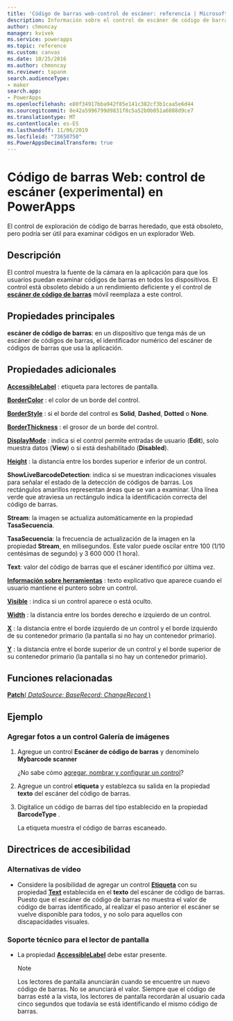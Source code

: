 ```yaml
---
title: 'Código de barras web-control de escáner: referencia | Microsoft Docs'
description: Información sobre el control de escáner de código de barras, con propiedades y ejemplos
author: chmoncay
manager: kvivek
ms.service: powerapps
ms.topic: reference
ms.custom: canvas
ms.date: 10/25/2016
ms.author: chmoncay
ms.reviewer: tapanm
search.audienceType:
- maker
search.app:
- PowerApps
ms.openlocfilehash: e80f34917bba942f85e141c382cf3b1caa5e6d44
ms.sourcegitcommit: 8e42a5996799d9831f8c5a52b0b051a6088d9ce7
ms.translationtype: MT
ms.contentlocale: es-ES
ms.lasthandoff: 11/06/2019
ms.locfileid: "73650750"
ms.PowerAppsDecimalTransform: true
---
```

# <a name="web-barcode-scanner-control-experimental-in-powerapps"></a>Código de barras Web: control de escáner (experimental) en PowerApps

El control de exploración de código de barras heredado, que está obsoleto, pero podría ser útil para examinar códigos en un explorador Web.

## <a name="description"></a>Descripción

El control muestra la fuente de la cámara en la aplicación para que los usuarios puedan examinar códigos de barras en todos los dispositivos. El control está obsoleto debido a un rendimiento deficiente y el control de **[escáner de código de barras](control-new-barcode-scanner.md)** móvil reemplaza a este control.

## <a name="key-properties"></a>Propiedades principales

**escáner de código de barras**: en un dispositivo que tenga más de un escáner de códigos de barras, el identificador numérico del escáner de códigos de barras que usa la aplicación.

## <a name="additional-properties"></a>Propiedades adicionales

**[AccessibleLabel](properties-accessibility.md)** : etiqueta para lectores de pantalla.

**[BorderColor](properties-color-border.md)** : el color de un borde del control.

**[BorderStyle](properties-color-border.md)** : si el borde del control es **Solid**, **Dashed**, **Dotted** o **None**.

**[BorderThickness](properties-color-border.md)** : el grosor de un borde del control.

**[DisplayMode](properties-core.md)** : indica si el control permite entradas de usuario (**Edit**), solo muestra datos (**View**) o si está deshabilitado (**Disabled**).

**[Height](properties-size-location.md)** : la distancia entre los bordes superior e inferior de un control.

**ShowLiveBarcodeDetection**: indica si se muestran indicaciones visuales para señalar el estado de la detección de códigos de barras. Los rectángulos amarillos representan áreas que se van a examinar. Una línea verde que atraviesa un rectángulo indica la identificación correcta del código de barras.

**Stream**: la imagen se actualiza automáticamente en la propiedad **TasaSecuencia**.

**TasaSecuencia**: la frecuencia de actualización de la imagen en la propiedad **Stream**, en milisegundos.  Este valor puede oscilar entre 100 (1/10 centésimas de segundo) y 3 600 000 (1 hora).

**Text**: valor del código de barras que el escáner identificó por última vez.

**[Información sobre herramientas](properties-core.md)** : texto explicativo que aparece cuando el usuario mantiene el puntero sobre un control.

**[Visible](properties-core.md)** : indica si un control aparece o está oculto.

**[Width](properties-size-location.md)** : la distancia entre los bordes derecho e izquierdo de un control.

**[X](properties-size-location.md)** : la distancia entre el borde izquierdo de un control y el borde izquierdo de su contenedor primario (la pantalla si no hay un contenedor primario).

**[Y](properties-size-location.md)** : la distancia entre el borde superior de un control y el borde superior de su contenedor primario (la pantalla si no hay un contenedor primario).

## <a name="related-functions"></a>Funciones relacionadas

[**Patch**( *DataSource*; *BaseRecord*; *ChangeRecord* )](../functions/function-patch.md)

## <a name="example"></a>Ejemplo

### <a name="add-photos-to-an-image-gallery-control"></a>Agregar fotos a un control Galería de imágenes

1. Agregue un control **Escáner de código de barras** y denomínelo **Mybarcode scanner**

    ¿No sabe cómo [agregar, nombrar y configurar un control](../add-configure-controls.md)?

1. Agregue un control **etiqueta** y establezca su salida en la propiedad **texto** del escáner del código de barras.

1. Digitalice un código de barras del tipo establecido en la propiedad **BarcodeType** .

    La etiqueta muestra el código de barras escaneado.

## <a name="accessibility-guidelines"></a>Directrices de accesibilidad

### <a name="video-alternatives"></a>Alternativas de vídeo

* Considere la posibilidad de agregar un control **[Etiqueta](control-text-box.md)** con su propiedad **[Text](properties-core.md)** establecida en el **texto** del escáner de código de barras. Puesto que el escáner de código de barras no muestra el valor de código de barras identificado, al realizar el paso anterior el escáner se vuelve disponible para todos, y no solo para aquellos con discapacidades visuales.

### <a name="screen-reader-support"></a>Soporte técnico para el lector de pantalla

* La propiedad **[AccessibleLabel](properties-accessibility.md)** debe estar presente.

    > [!NOTE]
  > Los lectores de pantalla anunciarán cuando se encuentre un nuevo código de barras. No se anunciará el valor. Siempre que el código de barras esté a la vista, los lectores de pantalla recordarán al usuario cada cinco segundos que todavía se está identificando el mismo código de barras.
